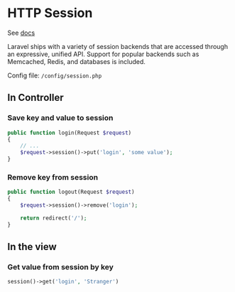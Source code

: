 # HTTP Session

See [docs](https://laravel.com/docs/master/session)

Laravel ships with a variety of session backends that are accessed through an expressive, unified API. 
Support for popular backends such as Memcached, Redis, and databases is included.

Config file: `/config/session.php`

## In Controller

### Save key and value to session

```php
public function login(Request $request)
{
    // ...
    $request->session()->put('login', 'some value');
}
```

### Remove key from session

```php
public function logout(Request $request)
{
    $request->session()->remove('login');

    return redirect('/');
}
```

## In the view

### Get value from session by key

```php
session()->get('login', 'Stranger') 
```
